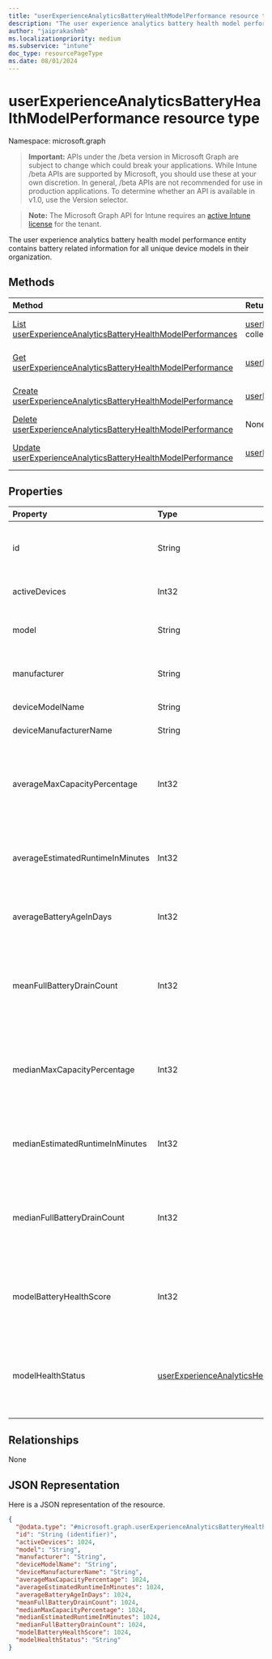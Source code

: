 ```yaml
---
title: "userExperienceAnalyticsBatteryHealthModelPerformance resource type"
description: "The user experience analytics battery health model performance entity contains battery related information for all unique device models in their organization."
author: "jaiprakashmb"
ms.localizationpriority: medium
ms.subservice: "intune"
doc_type: resourcePageType
ms.date: 08/01/2024
---
```


# userExperienceAnalyticsBatteryHealthModelPerformance resource type

Namespace: microsoft.graph

> **Important:** APIs under the /beta version in Microsoft Graph are subject to change which could break your applications. While Intune /beta APIs are supported by Microsoft, you should use these at your own discretion. In general, /beta APIs are not recommended for use in production applications. To determine whether an API is available in v1.0, use the Version selector.

> **Note:** The Microsoft Graph API for Intune requires an [active Intune license](https://go.microsoft.com/fwlink/?linkid=839381) for the tenant.

The user experience analytics battery health model performance entity contains battery related information for all unique device models in their organization.

## Methods
|Method|Return Type|Description|
|:---|:---|:---|
|[List userExperienceAnalyticsBatteryHealthModelPerformances](../api/intune-devices-userexperienceanalyticsbatteryhealthmodelperformance-list.md)|[userExperienceAnalyticsBatteryHealthModelPerformance](../resources/intune-devices-userexperienceanalyticsbatteryhealthmodelperformance.md) collection|List properties and relationships of the [userExperienceAnalyticsBatteryHealthModelPerformance](../resources/intune-devices-userexperienceanalyticsbatteryhealthmodelperformance.md) objects.|
|[Get userExperienceAnalyticsBatteryHealthModelPerformance](../api/intune-devices-userexperienceanalyticsbatteryhealthmodelperformance-get.md)|[userExperienceAnalyticsBatteryHealthModelPerformance](../resources/intune-devices-userexperienceanalyticsbatteryhealthmodelperformance.md)|Read properties and relationships of the [userExperienceAnalyticsBatteryHealthModelPerformance](../resources/intune-devices-userexperienceanalyticsbatteryhealthmodelperformance.md) object.|
|[Create userExperienceAnalyticsBatteryHealthModelPerformance](../api/intune-devices-userexperienceanalyticsbatteryhealthmodelperformance-create.md)|[userExperienceAnalyticsBatteryHealthModelPerformance](../resources/intune-devices-userexperienceanalyticsbatteryhealthmodelperformance.md)|Create a new [userExperienceAnalyticsBatteryHealthModelPerformance](../resources/intune-devices-userexperienceanalyticsbatteryhealthmodelperformance.md) object.|
|[Delete userExperienceAnalyticsBatteryHealthModelPerformance](../api/intune-devices-userexperienceanalyticsbatteryhealthmodelperformance-delete.md)|None|Deletes a [userExperienceAnalyticsBatteryHealthModelPerformance](../resources/intune-devices-userexperienceanalyticsbatteryhealthmodelperformance.md).|
|[Update userExperienceAnalyticsBatteryHealthModelPerformance](../api/intune-devices-userexperienceanalyticsbatteryhealthmodelperformance-update.md)|[userExperienceAnalyticsBatteryHealthModelPerformance](../resources/intune-devices-userexperienceanalyticsbatteryhealthmodelperformance.md)|Update the properties of a [userExperienceAnalyticsBatteryHealthModelPerformance](../resources/intune-devices-userexperienceanalyticsbatteryhealthmodelperformance.md) object.|

## Properties
|Property|Type|Description|
|:---|:---|:---|
|id|String|The unique identifier of the user experience analytics battery health model performance object.|
|activeDevices|Int32|Number of active devices for that model. Valid values 0 to 2147483647|
|model|String|The model name of the device. Deprecated in favor of DeviceModelName.|
|manufacturer|String|Name of the device manufacturer. Deprecated in favor of DeviceManufacturerName.|
|deviceModelName|String|The model name of the device.|
|deviceManufacturerName|String|The manufacturer name of the device.|
|averageMaxCapacityPercentage|Int32|The mean of the maximum capacity for all devices of a given model. Maximum capacity measures the full charge vs. design capacity for a device’s batteries.. Valid values 0 to 2147483647|
|averageEstimatedRuntimeInMinutes|Int32|The mean of the estimated runtimes on full charge for all devices of a given model. Unit in minutes. Valid values 0 to 2147483647|
|averageBatteryAgeInDays|Int32|The mean of the battery age for all devices of a given model in a tenant. Unit in days. Valid values 0 to 2147483647|
|meanFullBatteryDrainCount|Int32|The mean of number of times the battery has been discharged an amount that equals 100% of its capacity for all devices of a given model in a tenant. Valid values 0 to 2147483647|
|medianMaxCapacityPercentage|Int32|The median of the maximum capacity for all devices of a given model. Maximum capacity measures the full charge vs. design capacity for a device’s batteries.. Valid values 0 to 2147483647|
|medianEstimatedRuntimeInMinutes|Int32|The median of the estimated runtimes on full charge for all devices of a given model. Unit in minutes. Valid values 0 to 2147483647|
|medianFullBatteryDrainCount|Int32|The median of number of times the battery has been discharged an amount that equals 100% of its capacity for all devices of a given model in a tenant. Valid values 0 to 2147483647|
|modelBatteryHealthScore|Int32|A weighted average of a model’s maximum capacity score and runtime estimate score. Values range from 0-100. Valid values 0 to 2147483647|
|modelHealthStatus|[userExperienceAnalyticsHealthState](../resources/intune-devices-userexperienceanalyticshealthstate.md)|The overall battery health status of a given model in a tenant. Possible values are: `unknown`, `insufficientData`, `needsAttention`, `meetingGoals`, `unknownFutureValue`.|

## Relationships
None

## JSON Representation
Here is a JSON representation of the resource.
<!-- {
  "blockType": "resource",
  "keyProperty": "id",
  "@odata.type": "microsoft.graph.userExperienceAnalyticsBatteryHealthModelPerformance"
}
-->
``` json
{
  "@odata.type": "#microsoft.graph.userExperienceAnalyticsBatteryHealthModelPerformance",
  "id": "String (identifier)",
  "activeDevices": 1024,
  "model": "String",
  "manufacturer": "String",
  "deviceModelName": "String",
  "deviceManufacturerName": "String",
  "averageMaxCapacityPercentage": 1024,
  "averageEstimatedRuntimeInMinutes": 1024,
  "averageBatteryAgeInDays": 1024,
  "meanFullBatteryDrainCount": 1024,
  "medianMaxCapacityPercentage": 1024,
  "medianEstimatedRuntimeInMinutes": 1024,
  "medianFullBatteryDrainCount": 1024,
  "modelBatteryHealthScore": 1024,
  "modelHealthStatus": "String"
}
```